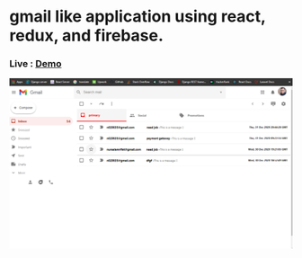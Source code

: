 # gmail like application using react, redux, and firebase.

### Live : [Demo](https://clone-eea3c.web.app/)



![](Capture123.PNG)
